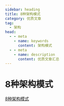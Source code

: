 ```yaml
---
sidebar: heading
title: 8种架构模式
category: 优质文章
tag:
  - 架构
head:
  - - meta
    - name: keywords
      content: 架构模式
  - - meta
    - name: description
      content: 优质文章汇总
---
```


# 8种架构模式

[8种架构模式](https://mp.weixin.qq.com/s?__biz=Mzg2OTY1NzY0MQ==&mid=2247490779&idx=2&sn=eff9e8cf9b15c29630514a137f102701&chksm=ce98e19df9ef688bd9c7b775658c704a51b7961347a7aabf70e6c555cb57560aa5e8b1e497a1&token=1170645384&lang=zh_CN#rd)
